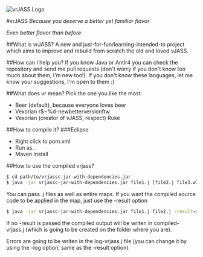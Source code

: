 ![vrJASS Logo](http://i.imgur.com/UyuRc3b.jpg?1)

#vrJASS
_Because you deserve a better yet familiar flavor_

_Even better flavor than before_

##What is vrJASS?
A new and just-for-fun/learning-intended-to project which aims 
to improve and rebuild from scratch the old and loved vJASS.

##How can I help you?
If you know Java or Antlr4 you can check the repository and send 
me pull requests (don't worry if you don't know too much about them, 
I'm new too!). If you don't know these languages, let me know your 
suggestions, I'm open to them :)

##What does vr mean?
Pick the one you like the most:

- Beer (default), because everyone loves beer
- Vexorian r$~%d-newbetterversionftw
- Vexorian (creator of vJASS, respect) Ruke

##How to compile it?
###Eclipse
- Right click to pom.xml
- Run as...
- Maven install


##How to use the compiled vrjass?
```bash
$ cd path/to/vrjassc-jar-with-dependencies.jar
$ java -jar vrjassc-jar-with-dependencies.jar file1.j [file2.j file3.w3x file4.w3m]
```

You can pass .j files as well as entire maps.
If you want the compiled source code to be applied in the map, just use the -result option

```bash
$ java -jar vrjassc-jar-with-dependencies.jar file1.j file2.j -result=map.w3x
```

If no -result is passed the compiled output will be writen in compiled-vrjass.j (which is going to be created on the folder where you are).

Errors are going to be writen in the log-vrjass.j file (you can change it by using the -log option, same as the -result option).
